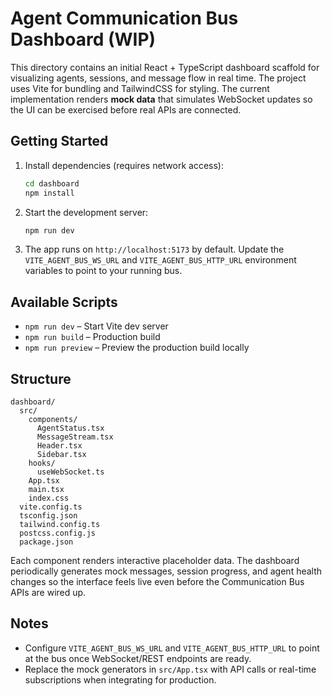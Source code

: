 # Agent Communication Bus Dashboard (WIP)

This directory contains an initial React + TypeScript dashboard scaffold for visualizing agents, sessions, and message flow in real time. The project uses Vite for bundling and TailwindCSS for styling. The current implementation renders **mock data** that simulates WebSocket updates so the UI can be exercised before real APIs are connected.

## Getting Started

1. Install dependencies (requires network access):
   ```bash
   cd dashboard
   npm install
   ```

2. Start the development server:
   ```bash
   npm run dev
   ```

3. The app runs on `http://localhost:5173` by default. Update the `VITE_AGENT_BUS_WS_URL` and `VITE_AGENT_BUS_HTTP_URL` environment variables to point to your running bus.

## Available Scripts

- `npm run dev` – Start Vite dev server
- `npm run build` – Production build
- `npm run preview` – Preview the production build locally

## Structure

```
dashboard/
  src/
    components/
      AgentStatus.tsx
      MessageStream.tsx
      Header.tsx
      Sidebar.tsx
    hooks/
      useWebSocket.ts
    App.tsx
    main.tsx
    index.css
  vite.config.ts
  tsconfig.json
  tailwind.config.ts
  postcss.config.js
  package.json
```

Each component renders interactive placeholder data. The dashboard periodically generates mock messages, session progress, and agent health changes so the interface feels live even before the Communication Bus APIs are wired up.

## Notes

- Configure `VITE_AGENT_BUS_WS_URL` and `VITE_AGENT_BUS_HTTP_URL` to point at the bus once WebSocket/REST endpoints are ready.
- Replace the mock generators in `src/App.tsx` with API calls or real-time subscriptions when integrating for production.
